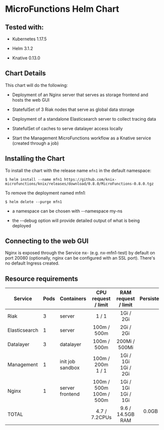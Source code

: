 <!--
   Copyright 2020 The KNIX Authors

   Licensed under the Apache License, Version 2.0 (the "License");
   you may not use this file except in compliance with the License.
   You may obtain a copy of the License at

       http://www.apache.org/licenses/LICENSE-2.0

   Unless required by applicable law or agreed to in writing, software
   distributed under the License is distributed on an "AS IS" BASIS,
   WITHOUT WARRANTIES OR CONDITIONS OF ANY KIND, either express or implied.
   See the License for the specific language governing permissions and
   limitations under the License.
-->
# MicroFunctions Helm Chart

## Tested with:

* Kubernetes 1.17.5

* Helm 3.1.2

* Knative 0.13.0

## Chart Details

This chart will do the following:

* Deployment of an Nginx server that serves as storage frontend and hosts the web GUI

* StatefulSet of 3 Riak nodes that serve as global data storage

* Deployment of a standalone Elasticsearch server to collect tracing data

* StatefulSet of caches to serve datalayer access locally

* Start the Management MicroFunctions workflow as a Knative service (created through a job)

## Installing the Chart

To install the chart with the release name `mfn1` in the default namespace:

```
$ helm install --name mfn1 https://github.com/knix-microfunctions/knix/releases/download/0.8.0/MicroFunctions-0.8.0.tgz
```

To remove the deployment named mfn1:

```
$ helm delete --purge mfn1
```

* a namespace can be chosen with --namespace my-ns

* the --debug option will provide detailed output of what is being deployed

## Connecting to the web GUI

Nginx is exposed through the Service nx-<release name> (e.g. nx-mfn1-test) by default on port 20080 (optionally, nginx can be configured with an SSL port).
There's no default Ingress created.

## Resource requirements

| Service       | Pods | Containers  | CPU<br>request / limit | RAM<br>request / limit | PersistentVolume |
| ------------- | ---- | ----------- |:----------------------:|:----------------------:| ----------------:|
| Riak | 3 | server | 1 / 1 | 1Gi / 2Gi |  | 
| Elasticsearch | 1 | server | 100m / 500m | 2Gi / 2Gi |  | 
| Datalayer | 3 | datalayer | 100m / 500m | 200Mi / 500Mi |  | 
| Management | 1 | init job<br>sandbox | 100m / 200m<br>1 / 1 | 1Gi / 1Gi<br>1Gi / 2Gi |  | 
| Nginx | 1 | server<br>frontend | 100m / 500m<br>100m / 500m | 1Gi / 1Gi<br>1Gi / 1Gi |  | 
| TOTAL |  |  | 4.7 / 7.2CPUs | 9.6 / 14.5GB RAM | 0.0GB persistent storage | 